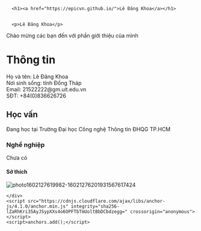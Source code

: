 <!-- Begin Jekyll SEO tag v2.7.1 -->
<title>Lê Đăng Khoa | Chào mừng mọi người</title>
<meta name="generator" content="Jekyll v3.9.0" />
<meta property="og:title" content="Lê Đăng Khoa" />
<meta property="og:locale" content="en_US" />
<meta name="description" content="Chào mừng mọi người" />
<meta property="og:description" content="Chào mừng mọi người" />
<link rel="canonical" href="https://epicvn.github.io/" />
<meta property="og:url" content="https://epicvn.github.io/" />
<meta property="og:site_name" content="Lê Đăng Khoa" />
<meta name="twitter:card" content="summary" />
<meta property="twitter:title" content="Lê Đăng Khoa" />
<script type="application/ld+json">
{"description":"Chào mừng mọi người","url":"https://epicvn.github.io/","@type":"WebSite","headline":"Lê Đăng Khoa","name":"Lê Đăng Khoa","@context":"https://schema.org"}</script>
<!-- End Jekyll SEO tag -->

<!-- Setup Google Analytics -->


<!-- You can set your favicon here -->
<!-- link rel="shortcut icon" type="image/x-icon" href="/favicon.ico" -->

<!-- end custom head snippets -->

  <body>
    <div class="container-lg px-3 my-5 markdown-body">
      
      <h1><a href="https://epicvn.github.io/">Lê Đăng Khoa</a></h1>
      

      <p>Lê Đăng Khoa</p>

<p>Chào mừng các bạn đến với phần giới thiệu của mình</p>

<h1 id="thông-tin">Thông tin</h1>
<p>Họ và tên: Lê Đăng Khoa<br />
  Nơi sinh sống: tỉnh Đồng Tháp<br />
    Email: 21522222@gm.uit.edu.vn<br />
  SĐT: +84(0)836626726</p>
<h2 id="học-vấn">Học vấn</h2>
<p>Đang học tại Trường Đại học Công nghệ Thông tin ĐHQG TP.HCM</p>

<h3 id="nghề-nghiệp">Nghề nghiệp</h3>
<p>Chưa có</p>

<h4 id="sở-thích">Sở thích</h4>
<p><img src="https://user-images.githubusercontent.com/88042242/142202640-12ff5864-8e5c-4dfe-857d-bfb74f4c4941.png" alt="photo1602127619982-16021276201931567617424" /></p>


      
    </div>
    <script src="https://cdnjs.cloudflare.com/ajax/libs/anchor-js/4.1.0/anchor.min.js" integrity="sha256-lZaRhKri35AyJSypXXs4o6OPFTbTmUoltBbDCbdzegg=" crossorigin="anonymous"></script>
    <script>anchors.add();</script>
  </body>

